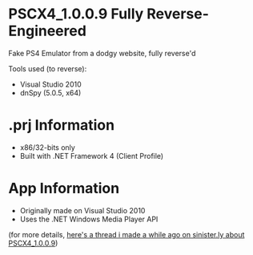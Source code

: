 # PSCX4_1.0.0.9 Fully Reverse-Engineered
Fake PS4 Emulator from a dodgy website, fully reverse'd

Tools used (to reverse):
- Visual Studio 2010
- dnSpy (5.0.5, x64)

# .prj Information
- x86/32-bits only
- Built with .NET Framework 4 (Client Profile)

# App Information
- Originally made on Visual Studio 2010
- Uses the .NET Windows Media Player API

(for more details, [here's a thread i made a while ago on sinister.ly about PSCX4_1.0.0.9](https://sinister.ly/Thread-Leak-Fake-PS4-Emulator-PCSX4-1-0-0-9-Cracked-prj-available))
